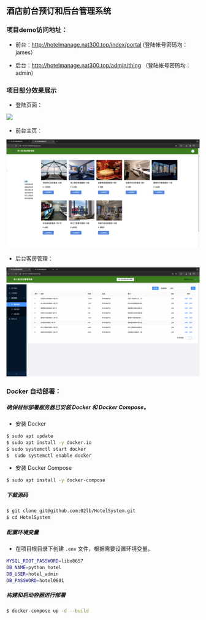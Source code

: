 ## 酒店前台预订和后台管理系统

### 项目demo访问地址：

+ 前台：http://hotelmanage.nat300.top/index/portal (登陆帐号密码均：james）

+ 后台：http://hotelmanage.nat300.top/admin/thing （登陆帐号密码均：admin）

### 项目部分效果展示

+ 登陆页面：

![](docx/figures/系统运行截图/登陆页面.png)

+ 前台主页：

![](docx/figures/系统运行截图/前台主页.png)

+ 后台客房管理：

![](docx/figures/系统运行截图/客房管理.png)



### Docker 自动部署：

##### 确保目标部署服务器已安装 Docker 和 Docker Compose。

+ 安装 Docker

```bash
$ sudo apt update
$ sudo apt install -y docker.io
$ sudo systemctl start docker
$  sudo systemctl enable docker
```

+ 安装 Docker Compose

```bash
$ sudo apt install -y docker-compose
```

##### 下载源码

```bash
$ git clone git@github.com:02lb/HotelSystem.git
$ cd HotelSystem
```

##### 配置环境变量

+ 在项目根目录下创建 `.env` 文件，根据需要设置环境变量。

```bash
MYSQL_ROOT_PASSWORD=libo8657
DB_NAME=python_hotel
DB_USER=hotel_admin
DB_PASSWORD=hotel0601
```

##### 构建和启动容器进行部署

```bash
$ docker-compose up -d --build
```



